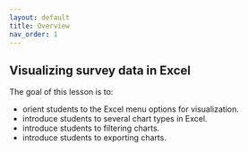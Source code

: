```yaml
---
layout: default
title: Overview
nav_order: 1
---
```


## Visualizing survey data in Excel

The goal of this lesson is to:
- orient students to the Excel menu options for visualization.
- introduce students to several chart types in Excel.
- introduce students to filtering charts.
- introduce students to exporting charts. 
